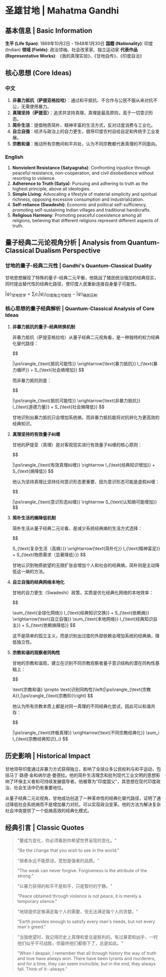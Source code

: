 # 圣雄甘地 | Mahatma Gandhi

## 基本信息 | Basic Information

**生平 (Life Span)**: 1869年10月2日 - 1948年1月30日
**国籍 (Nationality)**: 印度 (Indian)
**领域 (Fields)**: 政治领袖、社会改革家、独立运动家
**代表作品 (Representative Works)**: 《我的真理实验》、《甘地自传》、《印度自治》

## 核心思想 (Core Ideas)

### 中文
1. **非暴力抵抗（萨提亚格拉哈）**：通过和平抵抗、不合作与公民不服从来对抗不公，无需使用暴力。
2. **真理坚持（萨提亚）**：追求并坚持真理，真理是最高原则，高于一切意识形态。
3. **简朴生活**：提倡物质简朴、精神丰富的生活方式，反对过度消费与工业化。
4. **自立自强**：经济与政治上的自力更生，倡导印度农村自给自足和传统手工业发展。
5. **宗教和谐**：推动所有宗教间和平共处，认为不同宗教都代表真理的不同面向。

### English
1. **Nonviolent Resistance (Satyagraha)**: Confronting injustice through peaceful resistance, non-cooperation, and civil disobedience without resorting to violence.
2. **Adherence to Truth (Satya)**: Pursuing and adhering to truth as the highest principle, above all ideologies.
3. **Simple Living**: Advocating a lifestyle of material simplicity and spiritual richness, opposing excessive consumption and industrialization.
4. **Self-reliance (Swadeshi)**: Economic and political self-sufficiency, promoting self-sustaining Indian villages and traditional handicrafts.
5. **Religious Harmony**: Promoting peaceful coexistence among all religions, believing that different religions represent different aspects of truth.

## 量子经典二元论视角分析 | Analysis from Quantum-Classical Dualism Perspective

### 甘地的量子-经典二元性 | Gandhi's Quantum-Classical Duality

甘地思想展现了特殊的量子-经典二元平衡，他挑战了殖民统治强加的经典现实，同时提出替代性的经典化路径，使印度人民重新连接自身量子可能性。

$`
|\psi\rangle_{\text{甘地哲学}} = \sum_i c_i|\psi_i\rangle_{\text{印度独立可能性}} - |\psi\rangle_{\text{殖民压制}}
`$

### 核心思想的量子经典解析 | Quantum-Classical Analysis of Core Ideas

1. **非暴力抵抗的量子-经典转换机制**

   非暴力抵抗（萨提亚格拉哈）从量子经典二元视角看，是一种独特的权力经典化替代路径：

   $$

   |\psi\rangle_{\text{抵抗可能性}} \xrightarrow{\text{暴力抵抗}} I_{\text{暴力循环}} + S_{\text{社会熵增加}}
   $$

   而非暴力抵抗则是：

   $$

   |\psi\rangle_{\text{抵抗可能性}} \xrightarrow{\text{非暴力抵抗}} I_{\text{道德力量}} + S_{\text{社会熵降低}}
   $$

   甘地识别出暴力抵抗只会增加系统熵，而非暴力抵抗能将对抗转化为更高效的经典知识。

2. **真理坚持的有效量子纠缠**

   甘地的萨提亚（真理）是对客观现实进行有效量子纠缠的核心原则：

   $$

   |\psi\rangle_{\text{有效真理纠缠}} \rightarrow I_{\text{经典知识增加}} + S_{\text{熵降低}}
   $$

   他认为坚持真理比坚持任何意识形态更重要，因为意识形态可能是虚假纠缠：

   $$

   |\psi\rangle_{\text{意识形态纠缠}} \rightarrow S_{\text{认知熵可能增加}}
   $$

3. **简朴生活的熵降低机制**

   简朴生活从量子经典二元论看，是减少系统经典熵的生活方式选择：

   $$

   S_{\text{复杂生活（高熵）}} \xrightarrow{\text{简朴化}} I_{\text{精神富足}} + S_{\text{物质需求（显著降低）}}
   $$

   甘地认识到物质欲望的无限扩张会增加个人和社会的经典熵，简朴则是主动降低这一熵的方法。

4. **自立自强的经典网络本地化**

   甘地的自力更生（Swadeshi）政策，实质是优化经典化网络的本地效率：

   $$

   \sum_{\text{全球化网络}} I_{\text{经典知识交换}} + S_{\text{依赖熵}} \xrightarrow{\text{自立自强}} \sum_{\text{本地网络}} I_{\text{经典知识自主}} + S_{\text{依赖熵降低}}
   $$

   这不是简单的孤立主义，而是识别出过度的外部依赖会增加系统的经典熵，降低独立性。

5. **宗教和谐的观察者同构性**

   甘地的宗教和谐观，建立在识别不同宗教观察者量子意识结构的潜在同构性基础上：

   $$

   \text{宗教和谐} \propto \text{识别同构性}\left(|\psi\rangle_{\text{宗教A}},|\psi\rangle_{\text{宗教B}}\right)
   $$

   他认为所有宗教本质上都是对同一真理的不同经典化尝试，因此可以和谐共存：

   $$

   |\psi\rangle_{\text{终极真理}} \xrightarrow{\text{不同宗教经典化}} \sum_i I_{\text{宗教经典知识}_i}
   $$

## 历史影响 | Historical Impact

甘地领导印度通过非暴力方式获得独立，影响了全球众多公民权利与和平运动，包括马丁·路德·金和纳尔逊·曼德拉。他的简朴生活理念和批判现代工业文明的思想影响了环保主义者和可持续发展倡导者。他被尊为"印度国父"，其思想在现代印度政治、社会生活中仍有重要地位。

从量子经典二元论视角，甘地成功创造了一种革命性的经典化替代路径，证明了通过降低社会系统熵而不是增加暴力对抗，可以实现政治变革。他的方法为解决复杂社会冲突提供了一个低熵高效的经典化模式。

## 经典引言 | Classic Quotes

> "要成为变化，你必须看到你希望世界呈现的变化。"
>
> "Be the change that you wish to see in the world."

> "弱者永远不能原谅。宽恕是强者的品质。"
>
> "The weak can never forgive. Forgiveness is the attribute of the strong."

> "以暴力获得的和平不是和平，只是暂时的宁静。"
>
> "Peace obtained through violence is not peace, it is merely a temporary silence."

> "地球提供足够满足每个人的需要，但无法满足每个人的贪婪。"
>
> "Earth provides enough to satisfy every man's needs, but not every man's greed."

> "当我绝望时，我记得历史上真理和爱总是胜利的。有过暴君和凶手，一时他们似乎不可战胜，但最终他们都倒下了，总是如此。"
>
> "When I despair, I remember that all through history the way of truth and love have always won. There have been tyrants and murderers, and for a time, they can seem invincible, but in the end, they always fall. Think of it--always."